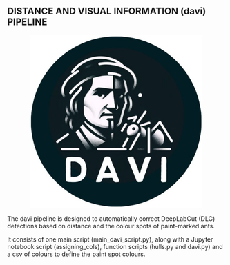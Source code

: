 ## DISTANCE AND VISUAL INFORMATION (davi) PIPELINE

 <p align="center">
  <img width="400" height="400" src=davi_symbol.png>
</p>

The davi pipeline is designed to automatically correct DeepLabCut (DLC) detections based on distance and the colour spots of paint-marked ants.

It consists of one main script (main_davi_script.py), along with a Jupyter notebook script (assigning_cols), function scripts (hulls.py and davi.py) and a csv of colours to define the paint spot colours. 
